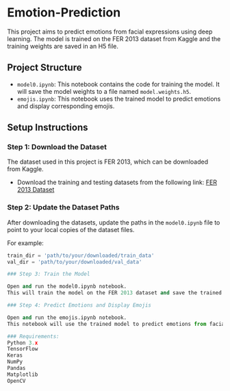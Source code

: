# Emotion-Prediction

This project aims to predict emotions from facial expressions using deep learning. The model is trained on the FER 2013 dataset from Kaggle and the training weights are saved in an H5 file.

## Project Structure

- `model0.ipynb`: This notebook contains the code for training the model. It will save the model weights to a file named `model.weights.h5`.
- `emojis.ipynb`: This notebook uses the trained model to predict emotions and display corresponding emojis.

## Setup Instructions

### Step 1: Download the Dataset

The dataset used in this project is FER 2013, which can be downloaded from Kaggle.

- Download the training and testing datasets from the following link: [FER 2013 Dataset](https://www.kaggle.com/datasets/msambare/fer2013)

### Step 2: Update the Dataset Paths

After downloading the datasets, update the paths in the `model0.ipynb` file to point to your local copies of the dataset files.

For example:
```python
train_dir = 'path/to/your/downloaded/train_data'
val_dir = 'path/to/your/downloaded/val_data'

### Step 3: Train the Model

Open and run the model0.ipynb notebook.
This will train the model on the FER 2013 dataset and save the trained weights to model.weights.h5.

### Step 4: Predict Emotions and Display Emojis

Open and run the emojis.ipynb notebook.
This notebook will use the trained model to predict emotions from facial images and display corresponding emojis.

### Requirements:
Python 3.x
TensorFlow
Keras
NumPy
Pandas
Matplotlib
OpenCV

